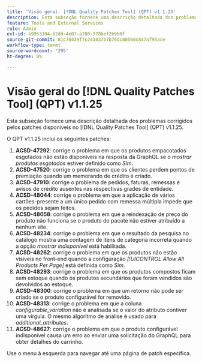```yaml
---
title: 'Visão geral: [!DNL Quality Patches Tool] (QPT) v1.1.25'
description: Esta subseção fornece uma descrição detalhada dos problemas corrigidos pelos patches disponíveis no  [!DNL Quality Patches Tool] (QPT) v1.1.25.
feature: Tools and External Services
role: Admin
exl-id: a9953394-b2dd-4e07-a280-378bef2b9b0f
source-git-commit: 81c78439f7c243437b7b76dc80560c847af95ace
workflow-type: tm+mt
source-wordcount: '295'
ht-degree: 0%

---
```


# Visão geral do [!DNL Quality Patches Tool] (QPT) v1.1.25

Esta subseção fornece uma descrição detalhada dos problemas corrigidos pelos patches disponíveis no [!DNL Quality Patches Tool] (QPT) v1.1.25.

O QPT v1.1.25 inclui os seguintes patches:

1. **ACSD-47292**: corrige o problema em que os produtos empacotados esgotados não estão disponíveis na resposta da GraphQL se o *mostrar produtos esgotados* estiver definido como *Sim*.
1. **ACSD-47520**: corrige o problema em que os clientes perdem pontos de premiação quando um memorando de crédito é criado.
1. **ACSD-47910**: corrige o problema de pedidos, faturas, remessas e avisos de crédito ausentes nas respectivas grades de entidade.
1. **ACSD-48044**: corrige o problema em que a aplicação de vários cartões-presente a um único pedido com remessa múltipla impede que os pedidos sejam feitos.
1. **ACSD-48058**: corrige o problema em que a reindexação de preço do produto não funciona se o produto do pacote não estiver atribuído a nenhum site.
1. **ACSD-48234**: corrige o problema em que o resultado da pesquisa no catálogo mostra uma contagem de itens de categoria incorreta quando a opção *mostrar indisponível* está habilitada.
1. **ACSD-48262**: corrige o problema em que os produtos não estão visíveis no front-end quando a configuração *[!UICONTROL Allow All Products Per Page]* está definida como *Sim*.
1. **ACSD-48293**: corrige o problema em que os produtos compostos ficam sem estoque quando os produtos secundários que foram vendidos são devolvidos ao estoque.
1. **ACSD-48300**: corrige o problema em que um retorno não pode ser criado se o produto configurável for removido.
1. **ACSD-48313**: corrige o problema em que a coluna *configurable_variation* não é analisada se o valor do atributo contiver uma vírgula. O mesmo algoritmo de análise é usado para *additional_attributes*.
1. **ACSD-48627**: corrige o problema em que o produto configurável indisponível causa um erro ao enviar uma solicitação do GraphQL para obter detalhes do carrinho.

Use o menu à esquerda para navegar até uma página de patch específica.
